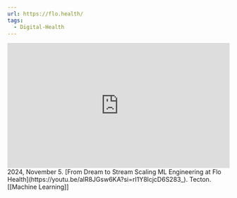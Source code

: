 ```yaml
---
url: https://flo.health/
tags:
  - Digital-Health
---
```


<iframe 
  style="aspect-ratio:16/9;width:100%;height:auto" 
  src="https://www.youtube.com/embed/alR8JGsw6KA?si=rI1Y8lcjcD6S283_" 
  title="YouTube video player" 
  frameborder="0" 
  allow="accelerometer; autoplay; clipboard-write; encrypted-media; gyroscope; picture-in-picture; web-share" 
  referrerpolicy="strict-origin-when-cross-origin" 
  allowfullscreen
></iframe>
2024, November 5. [From Dream to Stream Scaling ML Engineering at Flo Health](https://youtu.be/alR8JGsw6KA?si=rI1Y8lcjcD6S283_). Tecton.
[[Machine Learning]]
